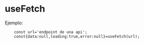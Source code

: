 # useFetch

Ejemplo:
```
    const url='endpoint de una api';
    const{data:null,loading:true,error:null}=useFetch(url);
```